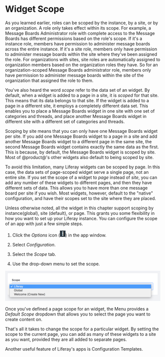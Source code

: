 # Widget Scope [](id=widget-scope)

As you learned earlier, roles can be scoped by the instance, by a site, or by an
organization. A role only takes effect within its scope. For example, a Message
Boards Administrator role with complete access to the Message Boards
has different permissions based on the role's scope. If it's a instance role,
members have permission to administer message boards across the entire instance.
If it's a site role, members only have permission to administer message boards
within the site where they've been assigned the role. For organizations with
sites, site roles are automatically assigned to organization members based on
the organization roles they have. So for an organization-scoped Message Boards
administrator role, members only have permission to administer message boards
within the site of the organization that assigned the role to them. 

You've also heard the word *scope* refer to the data set of an widget. By 
default, when a widget is added to a page in a site, it is *scoped* for that 
site. This means that its data belongs to that site. If the widget is added to 
a page in a different site, it employs a completely different data set. This 
enables you to place a Message Boards widget in one site with one set of 
categories and threads, and place another Message Boards widget in different 
site with a different set of categories and threads.

Scoping by site means that you can only have one Message Boards widget per 
site. If you add one Message Boards widget to a page in a site and add another 
Message Boards widget to a different page in the same site, the second Message 
Boards widget contains exactly the same data as the first. This is because, by 
default, the Message Boards widget is scoped by site. Most of @product@'s other 
widgets also default to being scoped by site.

To avoid this limitation, many Liferay widgets can be scoped by page. In this 
case, the data sets of page-scoped widget serve a single page, not an entire 
site. If you set the scope of a widget to *page* instead of *site*, you can add 
any number of these widgets to different pages, and then they have different 
sets of data. This allows you to have more than one message board per site if 
you wish. Most widgets, however, default to the "native" configuration, and 
have their scopes set to the site where they are placed.

Unless otherwise noted, all the widget in this chapter support scoping by 
instance(global), site (default), or page. This grants you some flexibility in 
how you want to set up your Liferay instance. You can configure the scope of an 
app with just a few simple steps.

1.  Click the *Options* icon (![Options](../../../images/icon-options.png)) in
    the app window.

2.  Select *Configuration*.

3.  Select the *Scope* tab.

4.  Use the drop-down menu to set the scope.

![Figure 1: You can change the scope of your application by navigating to its Configuration menu.](../../../images/changing-widget-scope.png)

Once you've defined a page scope for an widget, the Menu provides a
*Default Scope* dropdown that allows you to select the page you want to create
content on.

That's all it takes to change the scope for a particular widget. By setting the 
scope to the current page, you can add as many of these widgets to a site as 
you want, provided they are all added to separate pages. 

Another useful feature of Liferay's apps is Configuration Templates.  
